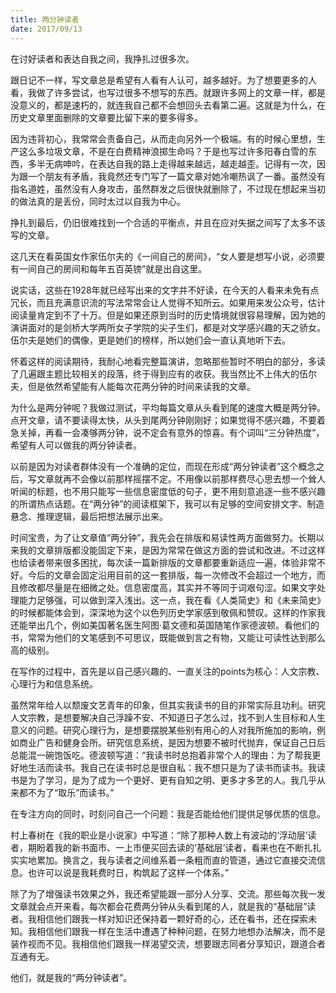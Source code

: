 ```yaml
---
title: 两分钟读者
date: 2017/09/13
---
```


在讨好读者和表达自我之间，我挣扎过很多次。

<!-- more -->

跟日记不一样，写文章总是希望有人看有人认可，越多越好。为了想要更多的人看，我做了许多尝试，也写过很多不想写的东西。就跟许多网上的文章一样，都是没意义的，都是速朽的，就连我自己都不会想回头去看第二遍。这就是为什么，在历史文章里面删除的文章要比留下来的要多得多。

因为违背初心，我常常会责备自己，从而走向另外一个极端。有的时候心里想，生产这么多垃圾文章，不是在白费精神浪掷生命吗？于是也写过许多阳春白雪的东西，多半无病呻吟，在表达自我的路上走得越来越远，越走越歪。记得有一次，因为跟一个朋友有矛盾，我竟然还专门写了一篇文章对她冷嘲热讽了一番。虽然没有指名道姓，虽然没有人身攻击，虽然群发之后很快就删除了，不过现在想起来当初的做法真的是丢份，同时太过以自我为中心。

挣扎到最后，仍旧很难找到一个合适的平衡点，并且在应对失据之间写了太多不该写的文章。

这几天在看英国女作家伍尔夫的《一间自己的房间》，“女人要是想写小说，必须要有一间自己的房间和每年五百英镑”就是出自这里。

说实话，这些在1928年就已经写出来的文字并不好读，在今天的人看来未免有点冗长，而且充满意识流的写法常常会让人觉得不知所云。如果用来发公众号，估计阅读量肯定到不了十万。但是如果还原到当时的历史情境就很容易理解，因为她的演讲面对的是剑桥大学两所女子学院的尖子生们，都是对文学感兴趣的天之骄女。伍尔夫是她们的偶像，更是她们的榜样，所以她们会一直认真地听下去。

怀着这样的阅读期待，我耐心地看完整篇演讲，忽略那些暂时不明白的部分，多读了几遍跟主题比较相关的段落，终于得到应有的收获。我当然比不上伟大的伍尔夫，但是依然希望能有人能每次花两分钟的时间来读我的文章。

为什么是两分钟呢？我做过测试，平均每篇文章从头看到尾的速度大概是两分钟。点开文章，请不要读得太快，从头到尾两分钟刚刚好；如果觉得不感兴趣，不要着急关掉，再看一会凑够两分钟，说不定会有意外的惊喜。有个词叫“三分钟热度”，希望有人可以做我的两分钟读者。

以前是因为对读者群体没有一个准确的定位，而现在形成“两分钟读者”这个概念之后，写文章就再不会像以前那样摇摆不定。不用像以前那样费尽心思去想一个耸人听闻的标题，也不用只能写一些信息密度低的句子，更不用刻意追逐一些不感兴趣的所谓热点话题。在“两分钟”的阅读框架下，我可以有足够的空间安排文字、制造悬念、推理逻辑，最后把想法展示出来。

时间宝贵，为了让文章值“两分钟”，我先会在排版和易读性两方面做努力。长期以来我的文章排版都没能固定下来，是因为常常在做这方面的尝试和改进。不过这样也给读者带来很多困扰，每次读一篇新排版的文章都要重新适应一遍，体验非常不好。今后的文章会固定沿用目前的这一套排版，每一次修改不会超过一个地方，而且修改都尽量是在细微之处。信息密度高，其实并不等同于词艰句涩。如果文字处理能力足够强，可以做到深入浅出。这一点，我在看《人类简史》和《未来简史》的时候都能体会到，深深地为这个以色列历史学家感到敬佩和赞叹。这样的作家我还能举出几个，例如美国著名医生阿图·葛文德和英国随笔作家德波顿。看他们的书，常常为他们的文笔感到不可思议，既能做到言之有物，又能让可读性达到那么高的级别。

在写作的过程中，首先是以自己感兴趣的、一直关注的points为核心：人文宗教、心理行为和信息系统。

虽然常年给人以颓废文艺青年的印象，但其实我读书的目的非常实际且功利。研究人文宗教，是想要解决自己浮躁不安、不知道日子怎么过，找不到人生目标和人生意义的问题。研究心理行为，是想要摆脱某些别有用心的人对我所施加的影响，例如商业广告和健身会所。研究信息系统，是因为想要不被时代抛弃，保证自己日后总能混一碗饱饭吃。德波顿写道：“我读书时总抱着非常个人的理由：为了帮我更好地生活而读书。我自己在读书时总是很自私：我不想只是为了读书而读书。我读书是为了学习，是为了成为一个更好、更有自知之明、更多才多艺的人。我几乎从来都不为了“取乐”而读书。”

在专注方向的同时，时刻问自己一个问题：我是否能给他们提供足够优质的信息。

村上春树在《我的职业是小说家》中写道：“除了那种人数上有波动的‘浮动层’读者，期盼着我的新书面市、一上市便买回去读的‘基础层’读者，看来也在不断扎扎实实地累加。换言之，我与读者之间维系着一条粗而直的管道，通过它直接交流信息。也许可以说是我耗费时日，构筑起了这样一个体系。”

除了为了增强读书效果之外，我还希望能跟一部分人分享、交流。那些每次我一发文章就会点开来看，每次都会花费两分钟从头看到尾的人，就是我的“基础层”读者。我相信他们跟我一样对知识还保持着一颗好奇的心，还在看书，还在探索未知。我相信他们跟我一样在生活中遭遇了种种问题，在努力地想办法解决，而不是装作视而不见。我相信他们跟我一样渴望交流，想要跟志同者分享知识，跟道合者互通有无。

他们，就是我的“两分钟读者”。
